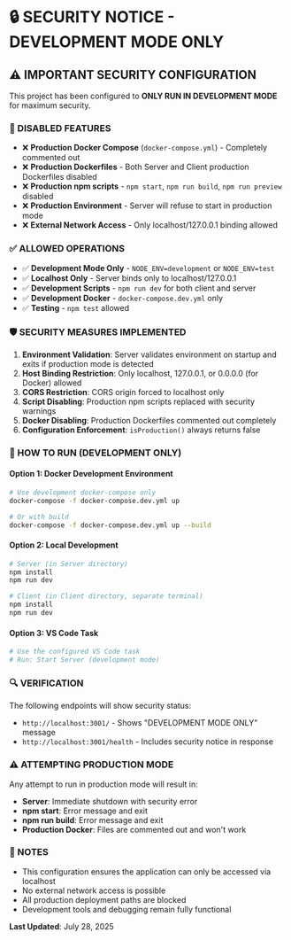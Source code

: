 # 🔒 SECURITY NOTICE - DEVELOPMENT MODE ONLY

## ⚠️ IMPORTANT SECURITY CONFIGURATION

This project has been configured to **ONLY RUN IN DEVELOPMENT MODE** for maximum security.

### 🚫 DISABLED FEATURES

- ❌ **Production Docker Compose** (`docker-compose.yml`) - Completely commented out
- ❌ **Production Dockerfiles** - Both Server and Client production Dockerfiles disabled
- ❌ **Production npm scripts** - `npm start`, `npm run build`, `npm run preview` disabled
- ❌ **Production Environment** - Server will refuse to start in production mode
- ❌ **External Network Access** - Only localhost/127.0.0.1 binding allowed

### ✅ ALLOWED OPERATIONS

- ✅ **Development Mode Only** - `NODE_ENV=development` or `NODE_ENV=test`
- ✅ **Localhost Only** - Server binds only to localhost/127.0.0.1
- ✅ **Development Scripts** - `npm run dev` for both client and server
- ✅ **Development Docker** - `docker-compose.dev.yml` only
- ✅ **Testing** - `npm test` allowed

### 🛡️ SECURITY MEASURES IMPLEMENTED

1. **Environment Validation**: Server validates environment on startup and exits if production mode is detected
2. **Host Binding Restriction**: Only localhost, 127.0.0.1, or 0.0.0.0 (for Docker) allowed
3. **CORS Restriction**: CORS origin forced to localhost only
4. **Script Disabling**: Production npm scripts replaced with security warnings
5. **Docker Disabling**: Production Dockerfiles commented out completely
6. **Configuration Enforcement**: `isProduction()` always returns false

### 🚀 HOW TO RUN (DEVELOPMENT ONLY)

#### Option 1: Docker Development Environment
```bash
# Use development docker-compose only
docker-compose -f docker-compose.dev.yml up

# Or with build
docker-compose -f docker-compose.dev.yml up --build
```

#### Option 2: Local Development
```bash
# Server (in Server directory)
npm install
npm run dev

# Client (in Client directory, separate terminal)
npm install
npm run dev
```

#### Option 3: VS Code Task
```bash
# Use the configured VS Code task
# Run: Start Server (development mode)
```

### 🔍 VERIFICATION

The following endpoints will show security status:

- `http://localhost:3001/` - Shows "DEVELOPMENT MODE ONLY" message
- `http://localhost:3001/health` - Includes security notice in response

### ⚠️ ATTEMPTING PRODUCTION MODE

Any attempt to run in production mode will result in:

- **Server**: Immediate shutdown with security error
- **npm start**: Error message and exit
- **npm run build**: Error message and exit
- **Production Docker**: Files are commented out and won't work

### 📝 NOTES

- This configuration ensures the application can only be accessed via localhost
- No external network access is possible
- All production deployment paths are blocked
- Development tools and debugging remain fully functional

**Last Updated**: July 28, 2025
